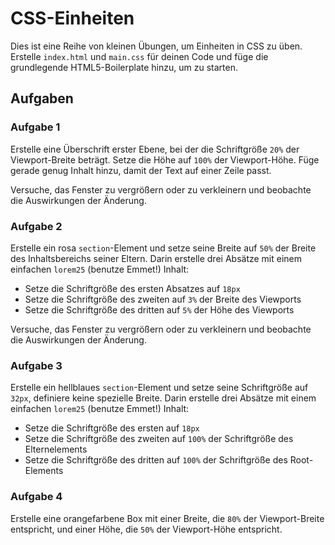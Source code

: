 # CSS-Einheiten

Dies ist eine Reihe von kleinen Übungen, um Einheiten in CSS zu üben. Erstelle `index.html` und `main.css` für deinen Code und füge die grundlegende HTML5-Boilerplate hinzu, um zu starten.

## Aufgaben

### Aufgabe 1

Erstelle eine Überschrift erster Ebene, bei der die Schriftgröße `20%` der Viewport-Breite beträgt. Setze die Höhe auf `100%` der Viewport-Höhe. Füge gerade genug Inhalt hinzu, damit der Text auf einer Zeile passt.

Versuche, das Fenster zu vergrößern oder zu verkleinern und beobachte die Auswirkungen der Änderung.

### Aufgabe 2

Erstelle ein rosa `section`-Element und setze seine Breite auf `50%` der Breite des Inhaltsbereichs seiner Eltern. Darin erstelle drei Absätze mit einem einfachen `lorem25` (benutze Emmet!) Inhalt:

- Setze die Schriftgröße des ersten Absatzes auf `18px`
- Setze die Schriftgröße des zweiten auf `3%` der Breite des Viewports
- Setze die Schriftgröße des dritten auf `5%` der Höhe des Viewports

Versuche, das Fenster zu vergrößern oder zu verkleinern und beobachte die Auswirkungen der Änderung.

### Aufgabe 3

Erstelle ein hellblaues `section`-Element und setze seine Schriftgröße auf `32px`, definiere keine spezielle Breite. Darin erstelle drei Absätze mit einem einfachen `lorem25` (benutze Emmet!) Inhalt:

- Setze die Schriftgröße des ersten auf `18px`
- Setze die Schriftgröße des zweiten auf `100%` der Schriftgröße des Elternelements
- Setze die Schriftgröße des dritten auf `100%` der Schriftgröße des Root-Elements

### Aufgabe 4

Erstelle eine orangefarbene Box mit einer Breite, die `80%` der Viewport-Breite entspricht, und einer Höhe, die `50%` der Viewport-Höhe entspricht.
